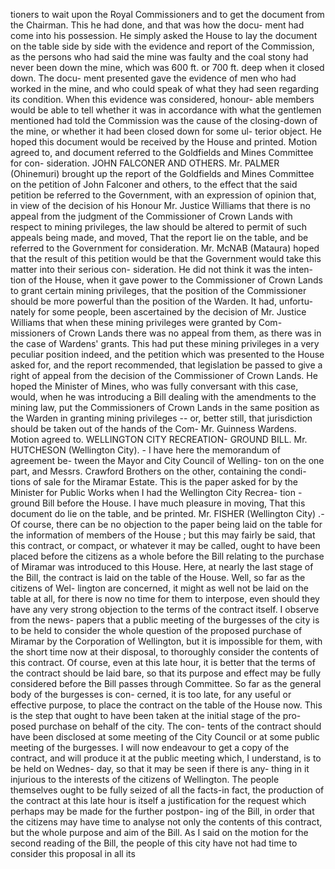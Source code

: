 tioners to wait upon the Royal Commissioners and to get the document from the Chairman. This he had done, and that was how the docu- ment had come into his possession. He simply asked the House to lay the document on the table side by side with the evidence and report of the Commission, as the persons who had said the mine was faulty and the coal stony had never been down the mine, which was 600 ft. or 700 ft. deep when it closed down. The docu- ment presented gave the evidence of men who had worked in the mine, and who could speak of what they had seen regarding its condition. When this evidence was considered, honour- able members would be able to tell whether it was in accordance with what the gentlemen mentioned had told the Commission was the cause of the closing-down of the mine, or whether it had been closed down for some ul- terior object. He hoped this document would be received by the House and printed. Motion agreed to, and document referred to the Goldfields and Mines Committee for con- sideration. JOHN FALCONER AND OTHERS. Mr. PALMER (Ohinemuri) brought up the report of the Goldfields and Mines Committee on the petition of John Falconer and others, to the effect that the said petition be referred to the Government, with an expression of opinion that, in view of the decision of his Honour Mr. Justice Williams that there is no appeal from the judgment of the Commissioner of Crown Lands with respect to mining privileges, the law should be altered to permit of such appeals being made, and moved, That the report lie on the table, and be referred to the Government for consideration. Mr. McNAB (Mataura) hoped that the result of this petition would be that the Government would take this matter into their serious con- sideration. He did not think it was the inten- tion of the House, when it gave power to the Commissioner of Crown Lands to grant certain mining privileges, that the position of the Commissioner should be more powerful than the position of the Warden. It had, unfortu- nately for some people, been ascertained by the decision of Mr. Justice Williams that when these mining privileges were granted by Com- missioners of Crown Lands there was no appeal from them, as there was in the case of Wardens' grants. This had put these mining privileges in a very peculiar position indeed, and the petition which was presented to the House asked for, and the report recommended, that legislation be passed to give a right of appeal from the decision of the Commissioner of Crown Lands. He hoped the Minister of Mines, who was fully conversant with this case, would, when he was introducing a Bill dealing with the amendments to the mining law, put the Commissioners of Crown Lands in the same position as the Warden in granting mining privileges -- or, better still, that jurisdiction should be taken out of the hands of the Com- Mr. Guinness Wardens. Motion agreed to. WELLINGTON CITY RECREATION- GROUND BILL. Mr. HUTCHESON (Wellington City). - I have here the memorandum of agreement be- tween the Mayor and City Council of Welling- ton on the one part, and Messrs. Crawford Brothers on the other, containing the condi- tions of sale for the Miramar Estate. This is the paper asked for by the Minister for Public Works when I had the Wellington City Recrea- tion - ground Bill before the House. I have much pleasure in moving, That this document do lie on the table, and be printed. Mr. FISHER (Wellington City) .- Of course, there can be no objection to the paper being laid on the table for the information of members of the House ; but this may fairly be said, that this contract, or compact, or whatever it may be called, ought to have been placed before the citizens as a whole before the Bill relating to the purchase of Miramar was introduced to this House. Here, at nearly the last stage of the Bill, the contract is laid on the table of the House. Well, so far as the citizens of Wel- lington are concerned, it might as well not be laid on the table at all, for there is now no time for them to interpose, even should they have any very strong objection to the terms of the contract itself. I observe from the news- papers that a public meeting of the burgesses of the city is to be held to consider the whole question of the proposed purchase of Miramar by the Corporation of Wellington, but it is impossible for them, with the short time now at their disposal, to thoroughly consider the contents of this contract. Of course, even at this late hour, it is better that the terms of the contract should be laid bare, so that its purpose and effect may be fully considered before the Bill passes through Committee. So far as the general body of the burgesses is con- cerned, it is too late, for any useful or effective purpose, to place the contract on the table of the House now. This is the step that ought to have been taken at the initial stage of the pro- posed purchase on behalf of the city. The con- tents of the contract should have been disclosed at some meeting of the City Council or at some public meeting of the burgesses. I will now endeavour to get a copy of the contract, and will produce it at the public meeting which, I understand, is to be held on Wednes- day, so that it may be seen if there is any- thing in it injurious to the interests of the citizens of Wellington. The people themselves ought to be fully seized of all the facts-in fact, the production of the contract at this late hour is itself a justification for the request which perhaps may be made for the further postpon- ing of the Bill, in order that the citizens may have time to analyse not only the contents of this contract, but the whole purpose and aim of the Bill. As I said on the motion for the second reading of the Bill, the people of this city have not had time to consider this proposal in all its 